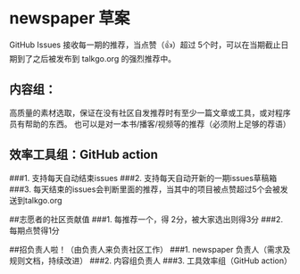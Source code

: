 # newspaper 草案
GitHub Issues 接收每一期的推荐，当点赞（👍）超过 5个时，可以在当期截止日期到了之后被发布到 talkgo.org 的强烈推荐中。

## 内容组：

高质量的素材选取，保证在没有社区自发推荐时有至少一篇文章或工具，或对程序员有帮助的东西。
也可以是对一本书/播客/视频等的推荐（必须附上足够的荐语）

## 效率工具组：GitHub action
###1. 支持每天自动结束issues
###2. 支持每天自动开新的一期issues草稿箱
###3. 每天结束的issues会判断里面的推荐，当其中的项目被点赞超过5个会被发送到talkgo.org

##志愿者的社区贡献值
###1. 每推荐一个，得 2分，被大家选出则得3分
###2. 每期点赞得1分

##招负责人啦！（由负责人来负责社区工作）
###1. newspaper 负责人（需求及规则文档，持续改进）
###2. 内容组负责人
###3. 工具效率组（GitHub action）
